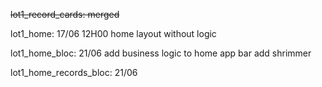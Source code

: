 ~~lot1_record_cards: merged~~

lot1_home: 17/06 12H00
home layout without logic

lot1_home_bloc: 21/06
add business logic to home app bar
add shrimmer

lot1_home_records_bloc: 21/06



